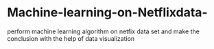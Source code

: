 # Machine-learning-on-Netflixdata-
perform machine learning algorithm on netfix data set and make the conclusion with the help of data visualization
